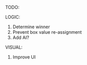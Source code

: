 TODO:

LOGIC:
1. Determine winner
2. Prevent box value re-assignment
3. Add AI?

VISUAL:
1. Improve UI
